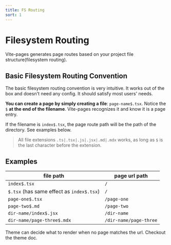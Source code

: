 ```yaml
---
title: FS Routing
sort: 1
---
```


# Filesystem Routing

Vite-pages generates page routes based on your project file structure(filesystem routing).

## Basic Filesystem Routing Convention

The basic filesystem routing convention is very intuitive. It works out of the box and doesn't need any config. It should satisfy most users' needs.

**You can create a page by simply creating a file**: `page-name$.tsx`. Notice the `$` **at the end of the filename**. Vite-pages recognizes it and know it is a page entry.

If the filename is `index$.tsx`, the page route path will be the path of the directory. See examples below.

> All file extensions `.ts|.tsx|.js|.jsx|.md|.mdx` works, as long as `$` is the last character before the extension.

## Examples

| file path                                 | page url path          |
| ----------------------------------------- | ---------------------- |
| `index$.tsx`                              | `/`                    |
| `$.tsx` (has same effect as `index$.tsx`) | `/`                    |
| `page-one$.tsx`                           | `/page-one`            |
| `page-two$.md`                            | `/page-two`            |
| `dir-name/index$.jsx`                     | `/dir-name`            |
| `dir-name/page-three$.mdx`                | `/dir-name/page-three` |

Theme can decide what to render when no page matches the url. Checkout the theme doc.

<!--
`404$.tsx` (whatever extension) is a special fallback page. It will be displayed when no other page matches the url. Checkout the [basic fixture](https://github.com/vitejs/vite-plugin-react-pages/blob/master/fixtures/basic/pages/404%24.tsx). -->
